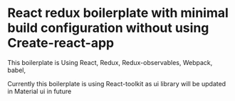 # React redux boilerplate with minimal build configuration without using Create-react-app

This boilerplate is Using React, Redux, Redux-observables, Webpack, babel,

Currently this boilerplate is using React-toolkit as ui library will be updated in Material ui in future 


